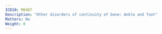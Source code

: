 ```yaml
---
ICD10: M8487
Description: "Other disorders of continuity of bone: Ankle and foot"
Matters: No
Weight: 0
---
```

